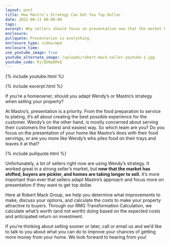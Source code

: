 ```yaml
---
layout: post
title: How Mastro’s Strategy Can Get You Top Dollar
date: 2022-08-11 00:00:00
tags:
excerpt: Why sellers should focus on presentation now that the market has shifted.
enclosure:
pullquote: Presentation is everything.
enclosure_type: video/mp4
enclosure_time:
use_youtube_image: true
youtube_alternate_image: /uploads/robert-mack-seller-youtube-1.jpg
youtube_code: RjrQU0pbMsQ
---
```

{% include youtube.html %}

{% include excerpt.html %}

If you’re a homeowner, should you adapt Wendy’s or Mastro’s strategy when selling your property?

At Mastro’s, presentation is a priority. From the food preparation to service to plating, it’s all about creating the best possible experience for the customer. Wendy’s on the other hand, is mostly concerned about serving their customers the fastest and easiest way. So which team are you? Do you focus on the presentation of your home like Mastro’s does with their food servings, or are you more like Wendy’s who piles food on their trays and leaves it at that?&nbsp;

{% include pullquote.html %}

Unfortunately, a lot of sellers right now are using Wendy’s strategy. It worked great in a strong seller’s market, but **now that the market has shifted, buyers are pickier, and homes are taking longer to sell.** It’s more important than ever that sellers adapt Mastro’s approach and focus more on presentation if they want to get top dollar.&nbsp;

Here at Robert Mack Group, we help you determine what improvements to make, discuss your options, and calculate the costs to make your property attractive to buyers. Through our RMG Transformation Calculation, we calculate what’s worth (and not worth) doing based on the expected costs and anticipated return on investment.&nbsp;

If you’re thinking about selling sooner or later, call or email us and we’d like to talk to you about what you can do to improve your chances of getting more money from your home. We look forward to hearing from you\!